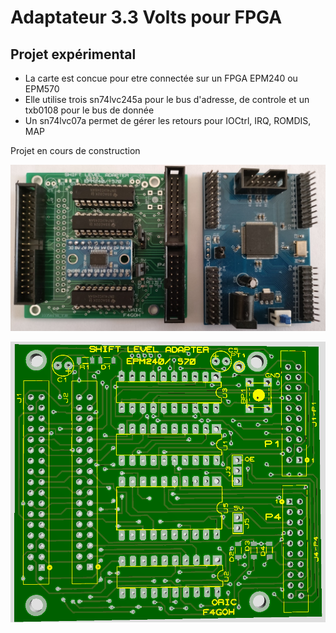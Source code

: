 # Adaptateur 3.3 Volts pour FPGA

## Projet expérimental

- La carte est concue pour etre connectée sur un FPGA EPM240 ou EPM570
- Elle utilise trois sn74lvc245a pour le bus d'adresse, de controle et un txb0108 pour le bus de donnée
- Un sn74lvc07a permet de gérer les retours pour IOCtrl, IRQ, ROMDIS, MAP

Projet en cours de construction

![PCB](images/adapter33.jpg "Adaptateur 3.3V pour FPGA")

![PCB](images/pcb.png "Allure du PCB")

